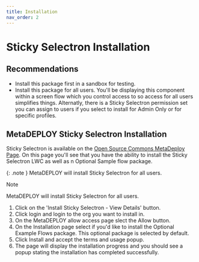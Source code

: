 ```yaml
---
title: Installation
nav_order: 2
---
```


# Sticky Selectron Installation
## Recommendations
- Install this package first in a sandbox for testing.
- Install this package for all users. You'll be displaying this component within a screen flow which you control access to so access for all users simplifies things. Alternatly, there is a Sticky Selectron permission set you can assign to users if you select to install for Admin Only or for specific profiles.

## MetaDEPLOY Sticky Selectron Installation
Sticky Selectron is available on the [Open Source Commons MetaDeploy Page](https://install.salesforce.org/products/sticky-selectron/latest).
On this page you'll see that you have the ability to install the Sticky Selectron LWC as well as n Optional Sample flow package.

{: .note }
MetaDEPLOY will install Sticky Selectron for all users.


> [!NOTE]
> MetaDEPLOY will install Sticky Selectron for all users.

1. Click on the 'Install Sticky Selectron - View Details' button.
3. Click login and login to the org you want to install in.
4. On the MetaDEPLOY allow access page slect the Allow button.
5. On the Installation page select if you'd like to install the Optional Example Flows package. This optional package is selected by default.
6. Click Install and accept the terms and usage popup.
7. The page will display the installation progress and you should see a popup stating the installation has completed successfully.







  
